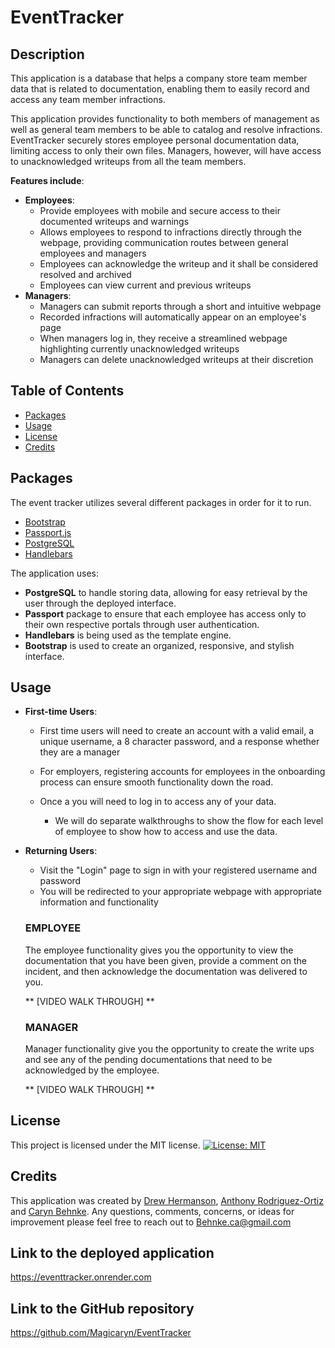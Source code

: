 # EventTracker
 
## Description

 This application is a database that helps a company store team member data that is related to documentation, enabling them to easily record and access any team member infractions. 

 This application provides functionality to both members of management as well as general team members to be able to catalog and resolve infractions. EventTracker securely stores employee personal documentation data, limiting access to only their own files. Managers, however, will have access to unacknowledged writeups from all the team members. 

 **Features include**:

 - **Employees**:
     - Provide employees with mobile and secure access to their documented writeups and warnings
     - Allows employees to respond to infractions directly through the webpage, providing communication routes between general employees and managers
     - Employees can acknowledge the writeup and it shall be considered resolved and archived
    - Employees can view current and previous writeups
- **Managers**: 
    - Managers can submit reports through a short and intuitive webpage
    - Recorded infractions will automatically appear on an employee's page
    - When managers log in, they receive a streamlined webpage highlighting currently unacknowledged writeups
    - Managers can delete unacknowledged writeups at their discretion 

 ## Table of Contents
- [Packages](#packages)
- [Usage](#usage)
- [License](#license)
- [Credits](#credits)

## Packages
 The event tracker utilizes several different packages in order for it to run. 
 * [Bootstrap](https://getbootstrap.com/)
 * [Passport.js](https://www.passportjs.org/)
 * [PostgreSQL](https://www.postgresql.org/)
 * [Handlebars](https://handlebarsjs.com/)

The application uses:

-  **PostgreSQL** to handle storing data, allowing for easy retrieval by the user through the deployed interface. 
- **Passport** package to ensure that each employee has access only to their own respective portals through user authentication. 
- **Handlebars** is being used as the template engine.
- **Bootstrap** is used to create an organized, responsive, and stylish interface.

 ## Usage

- **First-time Users**:
    - First time users will need to create an account with a valid email, a unique username, a 8 character password, and a response whether they are a manager
    - For employers, registering accounts for employees in the onboarding process can ensure smooth functionality down the road. 

    - Once a you will need to log in to access any of your data. 
        - We will do separate walkthroughs to show the flow for each level of employee to show how to access and use the data.

- **Returning Users**:

    - Visit the "Login" page to sign in with your registered username and password
    - You will be redirected to your appropriate webpage with appropriate information and functionality 

  ### **EMPLOYEE**
  The employee functionality gives you the opportunity to view the documentation that you have been given, provide a comment on the incident, and then acknowledge the documentation was delivered to you.

  ** [VIDEO WALK THROUGH] **

  ### **MANAGER**
  Manager functionality give you the opportunity to create the write ups and see any of the pending documentations that need to be acknowledged by the employee.

   ** [VIDEO WALK THROUGH] **



## License
This project is licensed under the MIT license. 
 [![License: MIT](https://img.shields.io/badge/License-MIT-yellow.svg)](https://opensource.org/licenses/MIT)

 ## Credits
This application was created by [Drew Hermanson](https://github.com/drewhermanson), [Anthony Rodriguez-Ortiz](https://github.com/anthonyero) and [Caryn Behnke](https://github.com/Magicaryn). Any questions, comments, concerns, or ideas for improvement please feel free to reach out to Behnke.ca@gmail.com

## Link to the deployed application

https://eventtracker.onrender.com

## Link to the GitHub repository

https://github.com/Magicaryn/EventTracker